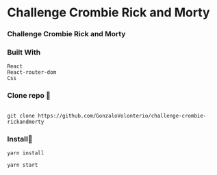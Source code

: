 # Challenge Crombie Rick and Morty

###  Challenge Crombie Rick and Morty

### Built With

```
React
React-router-dom
Css

```
### Clone repo 🔧

```

git clone https://github.com/GonzaloVolonterio/challenge-crombie-rickandmorty

```

### Install🔧

```
yarn install

```
```
yarn start
```


